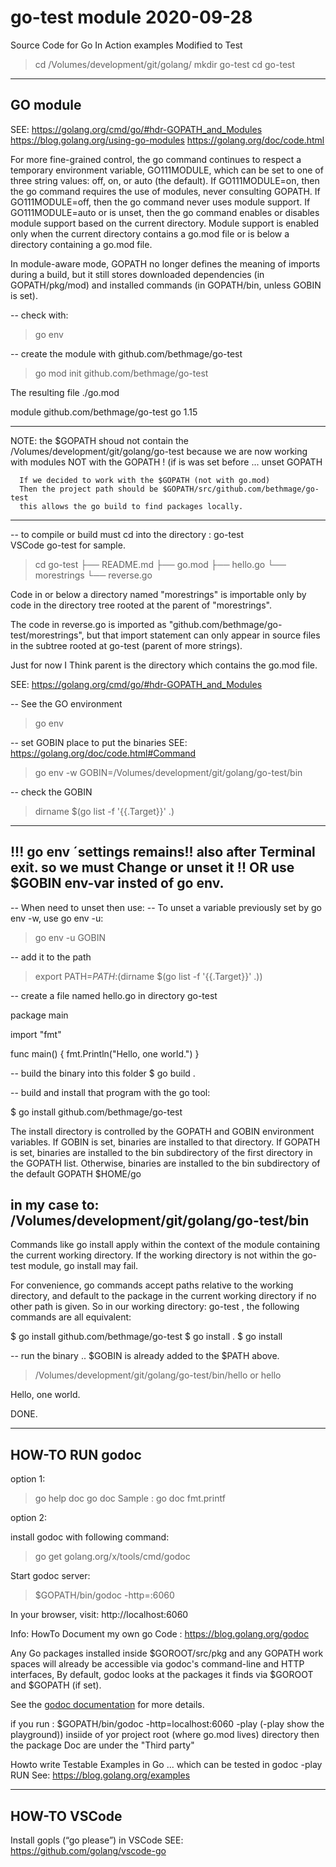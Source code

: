 go-test  module  2020-09-28
=======

Source Code for Go In Action examples
Modified to Test

> cd /Volumes/development/git/golang/
> mkdir go-test
> cd go-test


----------------------------------------------
GO module
----------------------------------------------

SEE: https://golang.org/cmd/go/#hdr-GOPATH_and_Modules
     https://blog.golang.org/using-go-modules
     https://golang.org/doc/code.html


For more fine-grained control, the go command continues to respect a temporary environment variable, GO111MODULE, 
which can be set to one of three string values: off, on, or auto (the default). 
If GO111MODULE=on, then the go command requires the use of modules, never consulting GOPATH.
If GO111MODULE=off, then the go command never uses module support.
If GO111MODULE=auto or is unset, then the go command enables or disables module support based on the current directory. 
   Module support is enabled only when the current directory contains a go.mod file or is below a directory containing a go.mod file.

In module-aware mode, GOPATH no longer defines the meaning of imports during a build, 
but it still stores downloaded dependencies (in GOPATH/pkg/mod) and installed commands (in GOPATH/bin, unless GOBIN is set).

-- check with:
> go env

-- create the module with github.com/bethmage/go-test

> go mod init github.com/bethmage/go-test

The resulting file ./go.mod

module github.com/bethmage/go-test
go 1.15



--------------------------------------------------------------------------------
NOTE: the $GOPATH shoud not contain the  /Volumes/development/git/golang/go-test 
      because we are now working with modules NOT with the  GOPATH !
      (if is was set before ... unset GOPATH

      If we decided to work with the $GOPATH (not with go.mod)
      Then the project path should be $GOPATH/src/github.com/bethmage/go-test
      this allows the go build to find packages locally.
--------------------------------------------------------------------------------


-- to compile or build must cd into the directory : go-test  
   VSCode go-test for sample.

> cd go-test
├── README.md
├── go.mod
├── hello.go
└── morestrings
    └── reverse.go

Code in or below a directory named "morestrings" is importable 
only by code in the directory tree rooted at the parent of "morestrings". 

The code in reverse.go is imported as "github.com/bethmage/go-test/morestrings", 
but that import statement can only appear in source files in the subtree rooted at go-test (parent of more strings). 

Just for now I Think parent is the directory which contains the go.mod file.

SEE: https://golang.org/cmd/go/#hdr-GOPATH_and_Modules




-- See the GO environment
> go env

-- set GOBIN place to put the binaries
   SEE: https://golang.org/doc/code.html#Command 

> go env -w GOBIN=/Volumes/development/git/golang/go-test/bin

-- check the GOBIN 
> dirname $(go list -f '{{.Target}}' .)

----------------------------------------------------------------------------
!!! go env ´settings remains!! also after Terminal exit.
    so we must Change or unset it !! OR use $GOBIN env-var insted of go env.
-----------------------------------------------------------------------------
-- When need to unset then use:
   -- To unset a variable previously set by go env -w, use go env -u:
   >  go env -u GOBIN


-- add it to the path
> export PATH=$PATH:$(dirname $(go list -f '{{.Target}}' .))


-- create a file named hello.go  in directory go-test

package main

import "fmt"

func main() {
	fmt.Println("Hello, one world.")
}

-- build the binary into this folder
$ go build .

-- build and install that program with the go tool:

$ go install  github.com/bethmage/go-test

The install directory is controlled by the GOPATH and GOBIN environment variables. 
If GOBIN is set, binaries are installed to that directory. 
If GOPATH is set, binaries are installed to the bin subdirectory of the first directory in the GOPATH list. 
Otherwise, binaries are installed to the bin subdirectory of the default GOPATH  $HOME/go

in my case to: /Volumes/development/git/golang/go-test/bin
-------------

Commands like go install apply within the context of the module containing the current working directory. 
If the working directory is not within the go-test module, go install may fail.

For convenience, go commands accept paths relative to the working directory, 
and default to the package in the current working directory if no other path is given. 
So in our working directory: go-test , the following commands are all equivalent:

$ go install github.com/bethmage/go-test
$ go install .
$ go install

-- run the binary .. $GOBIN is already added to the $PATH above.

> /Volumes/development/git/golang/go-test/bin/hello
or
> hello

Hello, one world.

DONE.



-----------------------------------------------------------
HOW-TO RUN godoc
-----------------------------------------------------------

option 1:
> go help doc 
> go doc 
Sample : go doc fmt.printf

option 2:

install godoc with following command:

> go get golang.org/x/tools/cmd/godoc

Start godoc server:
> $GOPATH/bin/godoc -http=:6060

In your browser, visit:
http://localhost:6060

Info: 
  HowTo Document my own go Code : https://blog.golang.org/godoc  

  Any Go packages installed inside $GOROOT/src/pkg and any GOPATH work spaces will already be accessible via godoc's command-line and HTTP interfaces, 
  By default, godoc looks at the packages it finds via $GOROOT and $GOPATH (if set). 

  See the [godoc documentation](https://godoc.org/golang.org/x/tools/cmd/godoc) for more details.
  
  if you run : $GOPATH/bin/godoc  -http=localhost:6060 -play           (-play show the playground))
  insiide of yor project root (where go.mod lives) directory then the package Doc are under the "Third party"
  
  Howto write Testable Examples in Go ... which can be tested in godoc -play RUN
  See: https://blog.golang.org/examples



-----------------------------------------------------------
HOW-TO VSCode 
-----------------------------------------------------------

Install gopls (“go please”) in VSCode
SEE: https://github.com/golang/vscode-go

